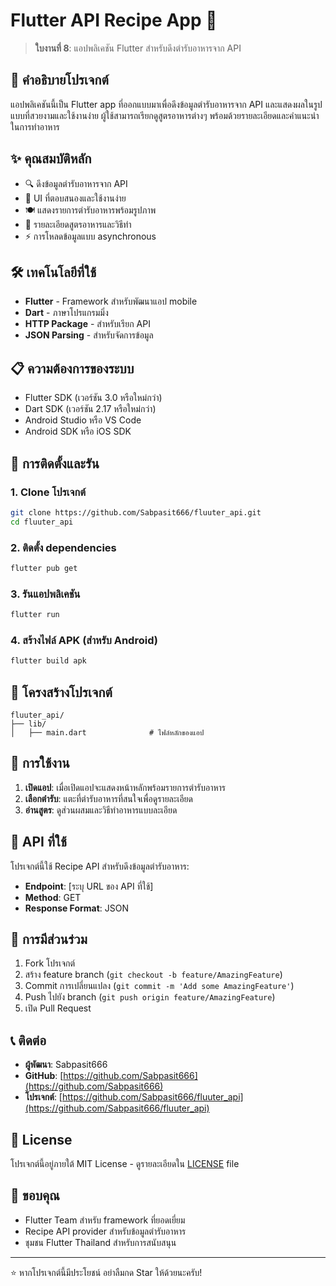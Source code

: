 # Flutter API Recipe App 🍳

> **ใบงานที่ 8**: แอปพลิเคชัน Flutter สำหรับดึงตำรับอาหารจาก API

## 📖 คำอธิบายโปรเจกต์

แอปพลิเคชันนี้เป็น Flutter app ที่ออกแบบมาเพื่อดึงข้อมูลตำรับอาหารจาก API และแสดงผลในรูปแบบที่สวยงามและใช้งานง่าย ผู้ใช้สามารถเรียกดูสูตรอาหารต่างๆ พร้อมด้วยรายละเอียดและคำแนะนำในการทำอาหาร

## ✨ คุณสมบัติหลัก

- 🔍 ดึงข้อมูลตำรับอาหารจาก API
- 📱 UI ที่ตอบสนองและใช้งานง่าย
- 🍽️ แสดงรายการตำรับอาหารพร้อมรูปภาพ
- 📝 รายละเอียดสูตรอาหารและวิธีทำ
- ⚡ การโหลดข้อมูลแบบ asynchronous

## 🛠️ เทคโนโลยีที่ใช้

- **Flutter** - Framework สำหรับพัฒนาแอป mobile
- **Dart** - ภาษาโปรแกรมมิ่ง
- **HTTP Package** - สำหรับเรียก API
- **JSON Parsing** - สำหรับจัดการข้อมูล

## 📋 ความต้องการของระบบ

- Flutter SDK (เวอร์ชัน 3.0 หรือใหม่กว่า)
- Dart SDK (เวอร์ชัน 2.17 หรือใหม่กว่า)
- Android Studio หรือ VS Code
- Android SDK หรือ iOS SDK

## 🚀 การติดตั้งและรัน

### 1. Clone โปรเจกต์
```bash
git clone https://github.com/Sabpasit666/fluuter_api.git
cd fluuter_api
```

### 2. ติดตั้ง dependencies
```bash
flutter pub get
```

### 3. รันแอปพลิเคชัน
```bash
flutter run
```

### 4. สร้างไฟล์ APK (สำหรับ Android)
```bash
flutter build apk
```

## 📁 โครงสร้างโปรเจกต์

```
fluuter_api/
├── lib/
│   ├── main.dart              # ไฟล์หลักของแอป
```
## 🎯 การใช้งาน

1. **เปิดแอป**: เมื่อเปิดแอปจะแสดงหน้าหลักพร้อมรายการตำรับอาหาร
2. **เลือกตำรับ**: แตะที่ตำรับอาหารที่สนใจเพื่อดูรายละเอียด
3. **อ่านสูตร**: ดูส่วนผสมและวิธีทำอาหารแบบละเอียด

## 🔗 API ที่ใช้

โปรเจกต์นี้ใช้ Recipe API สำหรับดึงข้อมูลตำรับอาหาร:
- **Endpoint**: [ระบุ URL ของ API ที่ใช้]
- **Method**: GET
- **Response Format**: JSON

## 🤝 การมีส่วนร่วม

1. Fork โปรเจกต์
2. สร้าง feature branch (`git checkout -b feature/AmazingFeature`)
3. Commit การเปลี่ยนแปลง (`git commit -m 'Add some AmazingFeature'`)
4. Push ไปยัง branch (`git push origin feature/AmazingFeature`)
5. เปิด Pull Request

## 📞 ติดต่อ

- **ผู้พัฒนา**: Sabpasit666
- **GitHub**: [https://github.com/Sabpasit666](https://github.com/Sabpasit666)
- **โปรเจกต์**: [https://github.com/Sabpasit666/fluuter_api](https://github.com/Sabpasit666/fluuter_api)

## 📄 License

โปรเจกต์นี้อยู่ภายใต้ MIT License - ดูรายละเอียดใน [LICENSE](LICENSE) file

## 🙏 ขอบคุณ

- Flutter Team สำหรับ framework ที่ยอดเยี่ยม
- Recipe API provider สำหรับข้อมูลตำรับอาหาร
- ชุมชน Flutter Thailand สำหรับการสนับสนุน

---
⭐ หากโปรเจกต์นี้มีประโยชน์ อย่าลืมกด Star ให้ด้วยนะครับ!
